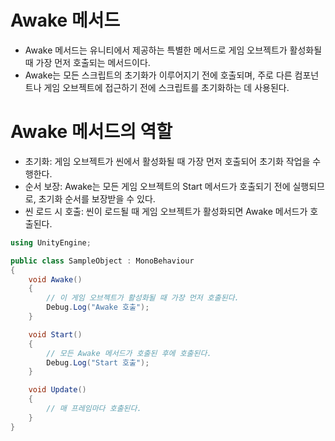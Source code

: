 # Awake 메서드
  * Awake 메서드는 유니티에서 제공하는 특별한 메서드로 게임 오브젝트가 활성화될 때 가장 먼저 호출되는 메서드이다.
  * Awake는 모든 스크립트의 초기화가 이루어지기 전에 호출되며, 주로 다른 컴포넌트나 게임 오브젝트에 접근하기 전에 스크립트를 초기화하는 데 사용된다.

# Awake 메서드의 역할
  * 초기화: 게임 오브젝트가 씬에서 활성화될 때 가장 먼저 호출되어 초기화 작업을 수행한다.
  * 순서 보장: Awake는 모든 게임 오브젝트의 Start 메서드가 호출되기 전에 실행되므로, 초기화 순서를 보장받을 수 있다.
  * 씬 로드 시 호출: 씬이 로드될 때 게임 오브젝트가 활성화되면 Awake 메서드가 호출된다.

```C#
using UnityEngine;

public class SampleObject : MonoBehaviour
{
    void Awake()
    {
        // 이 게임 오브젝트가 활성화될 때 가장 먼저 호출된다.
        Debug.Log("Awake 호출");
    }

    void Start()
    {
        // 모든 Awake 메서드가 호출된 후에 호출된다.
        Debug.Log("Start 호출");
    }

    void Update()
    {
        // 매 프레임마다 호출된다.
    }
}
```
